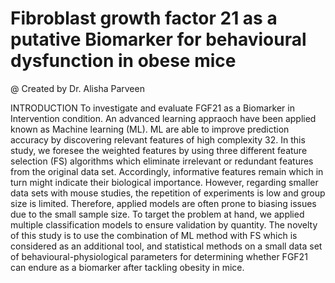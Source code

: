 # Fibroblast growth factor 21 as a putative Biomarker for behavioural dysfunction in obese mice
@ Created by Dr. Alisha Parveen

INTRODUCTION
To investigate and evaluate FGF21 as a Biomarker in Intervention condition. An advanced learning appraoch have been applied known as Machine learning (ML). ML are able to improve prediction accuracy by discovering relevant features of high complexity 32. In this study, we foresee the weighted features by using three different feature selection (FS) algorithms which eliminate irrelevant or redundant features from the original data set. Accordingly, informative features remain which in turn might indicate their biological importance. However, regarding smaller data sets with mouse studies, the repetition of experiments is low and group size is limited. Therefore, applied models are often prone to biasing issues due to the small sample size. To target the problem at hand, we applied multiple classification models to ensure validation by quantity. The novelty of this study is to use the combination of ML method with FS which is considered as an additional tool, and statistical methods on a small data set of behavioural-physiological parameters for determining whether FGF21 can endure as a biomarker after tackling obesity in mice.


